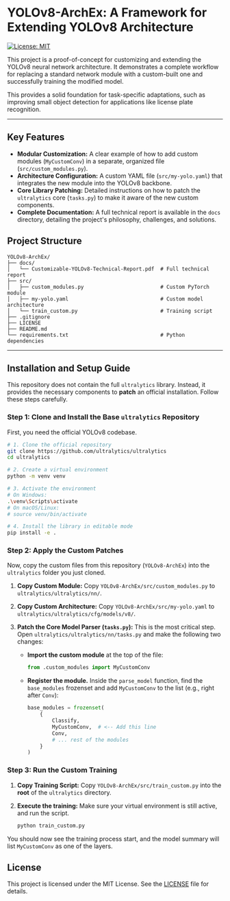 # YOLOv8-ArchEx: A Framework for Extending YOLOv8 Architecture

[![License: MIT](https://img.shields.io/badge/License-MIT-yellow.svg)](https://opensource.org/licenses/MIT)

This project is a proof-of-concept for customizing and extending the YOLOv8 neural network architecture. It demonstrates a complete workflow for replacing a standard network module with a custom-built one and successfully training the modified model.

This provides a solid foundation for task-specific adaptations, such as improving small object detection for applications like license plate recognition.

---

## Key Features

-   **Modular Customization:** A clear example of how to add custom modules (`MyCustomConv`) in a separate, organized file (`src/custom_modules.py`).
-   **Architecture Configuration:** A custom YAML file (`src/my-yolo.yaml`) that integrates the new module into the YOLOv8 backbone.
-   **Core Library Patching:** Detailed instructions on how to patch the `ultralytics` core (`tasks.py`) to make it aware of the new custom components.
-   **Complete Documentation:** A full technical report is available in the `docs` directory, detailing the project's philosophy, challenges, and solutions.

## Project Structure

```
YOLOv8-ArchEx/
├── docs/
│   └── Customizable-YOLOv8-Technical-Report.pdf  # Full technical report
├── src/
│   ├── custom_modules.py                         # Custom PyTorch module
│   ├── my-yolo.yaml                              # Custom model architecture
│   └── train_custom.py                           # Training script
├── .gitignore
├── LICENSE
├── README.md
└── requirements.txt                              # Python dependencies
```

---

## Installation and Setup Guide

This repository does not contain the full `ultralytics` library. Instead, it provides the necessary components to **patch** an official installation. Follow these steps carefully.

### Step 1: Clone and Install the Base `ultralytics` Repository

First, you need the official YOLOv8 codebase.

```bash
# 1. Clone the official repository
git clone https://github.com/ultralytics/ultralytics
cd ultralytics

# 2. Create a virtual environment
python -m venv venv

# 3. Activate the environment
# On Windows:
.\venv\Scripts\activate
# On macOS/Linux:
# source venv/bin/activate

# 4. Install the library in editable mode
pip install -e .
```

### Step 2: Apply the Custom Patches

Now, copy the custom files from this repository (`YOLOv8-ArchEx`) into the `ultralytics` folder you just cloned.

1.  **Copy Custom Module:**
    Copy `YOLOv8-ArchEx/src/custom_modules.py` to `ultralytics/ultralytics/nn/`.

2.  **Copy Custom Architecture:**
    Copy `YOLOv8-ArchEx/src/my-yolo.yaml` to `ultralytics/ultralytics/cfg/models/v8/`.

3.  **Patch the Core Model Parser (`tasks.py`):**
    This is the most critical step. Open `ultralytics/ultralytics/nn/tasks.py` and make the following two changes:
    *   **Import the custom module** at the top of the file:
        ```python
        from .custom_modules import MyCustomConv
        ```
    *   **Register the module.** Inside the `parse_model` function, find the `base_modules` frozenset and add `MyCustomConv` to the list (e.g., right after `Conv`):
        ```python
        base_modules = frozenset(
            {
                Classify,
                MyCustomConv,  # <-- Add this line
                Conv,
                # ... rest of the modules
            }
        )
        ```

### Step 3: Run the Custom Training

1.  **Copy Training Script:**
    Copy `YOLOv8-ArchEx/src/train_custom.py` into the **root** of the `ultralytics` directory.

2.  **Execute the training:**
    Make sure your virtual environment is still active, and run the script.
    ```bash
    python train_custom.py
    ```

You should now see the training process start, and the model summary will list `MyCustomConv` as one of the layers.

## License

This project is licensed under the MIT License. See the [LICENSE](LICENSE) file for details.
